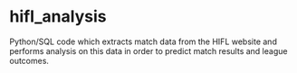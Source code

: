 # hifl_analysis
 Python/SQL code which extracts match data from the HIFL website and performs analysis on this data in order to predict match results and league outcomes.